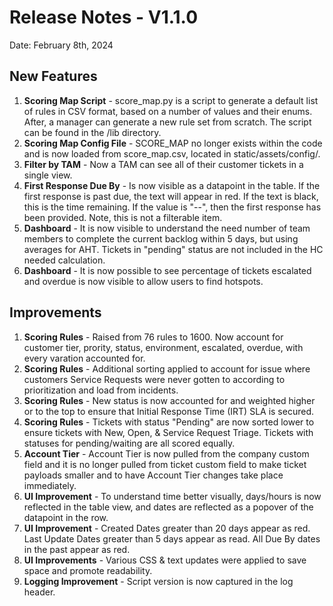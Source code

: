# Release Notes - V1.1.0
Date: February 8th, 2024

## New Features

1. **Scoring Map Script** - score_map.py is a script to generate a default list of rules in CSV format, based on a number of values and their enums. After, a manager can generate a new rule set from scratch.  The script can be found in the /lib directory.
2. **Scoring Map Config File** - SCORE_MAP no longer exists within the code and is now loaded from score_map.csv, located in static/assets/config/.
3. **Filter by TAM** - Now a TAM can see all of their customer tickets in a single view.
4. **First Response Due By** - Is now visible as a datapoint in the table.  If the first response is past due, the text will appear in red.  If the text is black, this is the time remaining.  If the value is "--", then the first response has been provided.  Note, this is not a filterable item.
5. **Dashboard** - It is now visible to understand the need number of team members to complete the current backlog within 5 days, but using averages for AHT.  Tickets in "pending" status are not included in the HC needed calculation.
6. **Dashboard** - It is now possible to see percentage of tickets escalated and overdue is now visible to allow users to find hotspots.

## Improvements

1. **Scoring Rules** - Raised from 76 rules to 1600.  Now account for customer tier, prority, status, environment, escalated, overdue, with every varation accounted for.
2. **Scoring Rules** - Additional sorting applied to account for issue where customers Service Requests were never gotten to according to prioritization and load from incidents.  
3. **Scoring Rules** - New status is now accounted for and weighted higher or to the top to ensure that Initial Response Time (IRT) SLA is secured.
4. **Scoring Rules** - Tickets with status "Pending" are now sorted lower to ensure tickets with New, Open, & Service Request Triage.  Tickets with statuses for pending/waiting are all scored equally.
5. **Account Tier** - Account Tier is now pulled from the company custom field and it is no longer pulled from ticket custom field to make ticket payloads smaller and to have Account Tier changes take place immediately.
6. **UI Improvement** - To understand time better visually, days/hours is now reflected in the table view, and dates are reflected as a popover of the datapoint in the row.
7. **UI Improvement** - Created Dates greater than 20 days appear as red.  Last Update Dates greater than 5 days appear as read.  All Due By dates in the past appear as red.
8. **UI Improvements** - Various CSS & text updates were applied to save space and promote readability. 
9. **Logging Improvement** - Script version is now captured in the log header.
